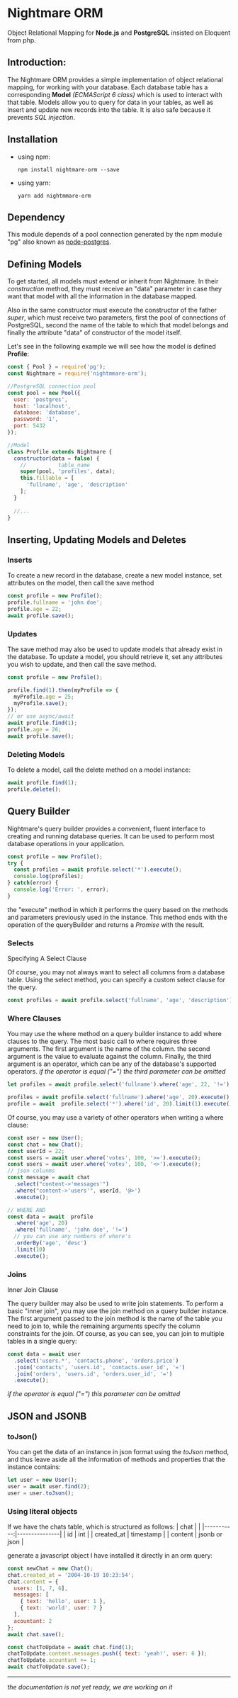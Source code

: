 # Nightmare ORM
Object Relational Mapping for **Node.js** and **PostgreSQL** insisted on Eloquent from php.


## Introduction:
The Nightmare ORM  provides a simple implementation of object relational mapping, for working with your database. Each database table has a corresponding **Model** *(ECMAScript 6 class)* which is used to interact with that table. Models allow you to query for data in your tables, as well as insert and update new records into the table. It is also safe because it prevents *SQL injection*.

## Installation
- using npm:

      npm install nightmare-orm --save

- using yarn:

      yarn add nightmmare-orm

## Dependency
This module depends of a pool connection generated by the npm module "pg" also known as [node-postgres](https://node-postgres.com/).

## Defining Models

To get started, all models must extend or inherit from Nightmare. In their *construction* method, they must receive an "data" parameter in case they want that model with all the information in the database mapped.

Also in the same constructor must execute the constructor of the father *super*, which must receive two parameters, first the pool of connections of PostgreSQL, second the name of the table to which that model belongs and finally the attribute "data" of constructor of the model itself.

Let's see in the following example we will see how the model is defined **Profile**:

```js
const { Pool } = require('pg');
const Nightmare = require('nightmmare-orm');

//PostgreSQL connection pool
const pool = new Pool({
  user: 'postgres',
  host: 'localhost',
  database: 'database',
  password: '1',
  port: 5432
});

//Model
class Profile extends Nightmare {
  constructor(data = false) {
    //          table_name
    super(pool, 'profiles', data);
    this.fillable = [
      'fullname', 'age', 'description'
    ];
  }
  
  //...
}

```

## Inserting, Updating Models and Deletes

### Inserts
To create a new record in the database, create a new model instance, set attributes on the model, then call the save method
```js
const profile = new Profile();
profile.fullname = 'john doe';
profile.age = 22;
await profile.save();
```

### Updates

The save method may also be used to update models that already exist in the database. To update a model, you should retrieve it, set any attributes you wish to update, and then call the save method. 
```js
const profile = new Profile();

profile.find(1).then(myProfile => {
  myProfile.age = 25;
  myProfile.save();
});
// or use async/await
await profile.find(1);
profile.age = 26;
await profile.save();
```

### Deleting Models
To delete a model, call the delete method on a model instance:
```js
await profile.find(1);
profile.delete();
```

## Query Builder
Nightmare's query builder provides a convenient, fluent interface to creating and running database queries. It can be used to perform most database operations in your application.

```js
const profile = new Profile();
try {
  const profiles = await profile.select('*').execute();
  console.log(profiles);
} catch(error) {
  console.log('Error: ', error);
}
```
the "execute" method in which it performs the query based on the methods and parameters previously used in the instance. This method ends with the operation of the queryBuilder and returns a *Promise* with the result.

### Selects
Specifying A Select Clause

Of course, you may not always want to select all columns from a database table. Using the select method, you can specify a custom select clause for the query.

```js
const profiles = await profile.select('fullname', 'age', 'description').execute();
```

### Where Clauses
You may use the where method on a query builder instance to add where clauses to the query. The most basic call to where requires three arguments. The first argument is the name of the column.  the second argument is the value to evaluate against the column. Finally, the third argument is an operator, which can be any of the database's supported operators.
*if the operator is equal ("=") the third parameter can be omitted*
```js
let profiles = await profile.select('fullname').where('age', 22, '!=').execute();

profiles = await profile.select('fullname').where('age', 20).execute();
profile = await  profile.select('*').where('id', 20).limit(1).execute();
```
Of course, you may use a variety of other operators when writing a where clause:
```js
const user = new User();
const chat = new Chat();
const userId = 22;
const users = await user.where('votes', 100, '>=').execute();
const users = await user.where('votes', 100, '<>').execute();
// json colunms
const message = await chat
  .select("content->'messages'")
  .where("content->'users'", userId, '@>')
  .execute();

// WHERE AND
const data = await  profile
  .where('age', 20)
  .where('fullname', 'john doe', '!=')
  // you can use any numbers of where's
  .orderBy('age', 'desc')
  .limit(10)
  .execute();
```

### Joins
Inner Join Clause

The query builder may also be used to write join statements. To perform a basic "inner join", you may use the join method on a query builder instance. The first argument passed to the join method is the name of the table you need to join to, while the remaining arguments specify the column constraints for the join. Of course, as you can see, you can join to multiple tables in a single query:

```js
const data = await user
  .select('users.*', 'contacts.phone', 'orders.price')
  .join('contacts', 'users.id', 'contacts.user_id', '=')
  .join('orders', 'users.id', 'orders.user_id', '=')
  .execute();
```
*if the operator is equal ("=") this parameter can be omitted*

## JSON and JSONB

### toJson()
You can get the data of an instance in json format using the *toJson* method, and thus leave aside all the information of methods and properties that the instance contains:
```js
let user = new User();
user = await user.find(2);
user = user.toJson();
```

### Using literal objects
If we have the chats table, which is structured as follows:
|       chat |               |
|-----------:|---------------|
| id         | int           |
| created_at | timestamp     |
| content    | jsonb or json |

generate a javascript object I have installed it directly in an orm query:
```js
const newChat = new Chat();
chat.created_at = '2004-10-19 10:23:54';
chat.content = {
  users: [1, 7, 6],
  messages: [
    { text: 'hello', user: 1 },
    { text: 'world', user: 7 }
  ],
  acountant: 2
};
await chat.save();

const chatToUpdate = await chat.find(1);
chatToUpdate.content.messages.push({ text: 'yeah!', user: 6 });
chatToUpdate.acountant += 1;
await chatToUpdate.save();
```

-------
*the documentation is not yet ready, we are working on it*
